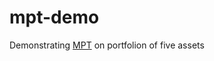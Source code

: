 # mpt-demo
Demonstrating [MPT](https://en.wikipedia.org/wiki/Modern_portfolio_theory) on portfolion of five assets
